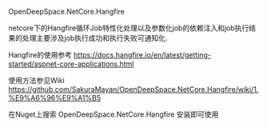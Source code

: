 OpenDeepSpace.NetCore.Hangfire

netcore下的Hangfire循环Job特性化处理以及参数化job的依赖注入和job执行结果的处理主要涉及job执行成功和执行失败可通知化.

Hangfire的使用参考 https://docs.hangfire.io/en/latest/getting-started/aspnet-core-applications.html

使用方法参见Wiki https://github.com/SakuraMayan/OpenDeepSpace.NetCore.Hangfire/wiki/1.%E9%A6%96%E9%A1%B5

在Nuget上搜索 OpenDeepSpace.NetCore.Hangfire 安装即可使用
